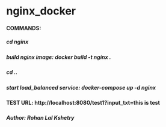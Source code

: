 # nginx_docker

#### COMMANDS:
##### cd nginx
##### build nginx image: docker build -t nginx .
##### cd ..
##### start load_balanced service: docker-compose up -d nginx

#### TEST URL: http://localhost:8080/test1?input_txt=this is test






#####
##### Author: Rohan Lal Kshetry
